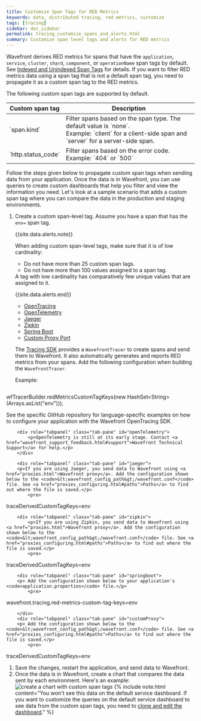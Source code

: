 ```yaml
---
title: Customize Span Tags for RED Metrics
keywords: data, distributed tracing, red metrics, customize
tags: [tracing]
sidebar: doc_sidebar
permalink: tracing_customize_spans_and_alerts.html
summary: Customize span level tags and alerts for RED metrics
---
```


Wavefront derives RED metrics for spans that have the `application`, `service`, `cluster`, `shard`, `component`, or `operationName` span tags by default. See [Indexed and Unindexed Span Tags](trace_data_details.html#indexed-and-unindexed-span-tags) for details. If you want to filter RED metrics data using a span tag that is not a default span tag, you need to propagate it as a custom span tag to the RED metrics.

The following custom span tags are supported by default.

<table>
<colgroup>
<col width="30"/>
<col width="70%"/>
</colgroup>
<thead>
<tr><th>Custom span tag</th><th>Description</th></tr>
</thead>
<tbody>
<tr>
<td markdown="span">`span.kind`</td>
<td markdown="span">Filter spans based on the span type. The default value is `none`.
<br/>Example: `client` for a client-side span and `server` for a server-side span.</td>
</tr>
<tr>
<td markdown="span">`http.status_code`</td>
<td markdown="span">Filter spans based on the error code. <br/>Example: `404` or `500`</td>
</tr>
</tbody>
</table>

Follow the steps given below to propagate custom span tags when sending data from your application. Once the data is in Wavefront, you can use queries to create custom dashboards that help you filter and view the information you need. Let's look at a sample scenario that adds a custom span tag where you can compare the data in the production and staging environments.

1. Create a custom span-level tag. Assume you have a span that has the `env=` span tag.

    {{site.data.alerts.note}}
    <p>When adding custom span-level tags, make sure that it is of low cardinality:</p>
      <ul>
        <li>
          Do not have more than 25 custom span tags.
        </li>
        <li>
          Do not have more than 100 values assigned to a span tag.
        </li>
      </ul>
      A tag with low cardinality has comparatively few unique values that are assigned to it.
    
    {{site.data.alerts.end}}

    <ul id="profileTabs" class="nav nav-tabs">
        <li class="active"><a href="#tracingApplication" data-toggle="tab">OpenTracing</a></li>
        <li><a href="#openTelemetry" data-toggle="tab">OpenTelemetry</a></li>
        <li><a href="#jaeger" data-toggle="tab">Jaeger</a></li>
        <li><a href="#zipkin" data-toggle="tab">Zipkin</a></li>
        <li><a href="#springboot" data-toggle="tab">Spring Boot</a></li>
        <li><a href="#customProxy" data-toggle="tab">Custom Proxy Port</a></li>
    </ul>
      <div class="tab-content">
        <div role="tabpanel" class="tab-pane active" id="tracingApplication">
            <p>The <a href="tracing_instrumenting_frameworks.html#step-2-get-data-flowing-into-wavefront">Tracing SDK</a> provides a <code>WavefrontTracer</code> to create spans and send them to Wavefront. It also automatically generates and reports RED metrics from your spans. Add the following configuration when building the <code>WavefrontTracer</code>.</p>
            <p>Example:</p>
            <pre>
wfTracerBuilder.redMetricsCustomTagKeys(new HashSet&lt;String&gt;(Arrays.asList("env")));</pre>
            <p>See the specific GitHub repository for language-specific examples on how to configure your application with the Wavefront OpenTracing SDK.</p>
        </div>
        
        <div role="tabpanel" class="tab-pane" id="openTelemetry">
            <p>OpenTelemetry is still at its early stage. Contact <a href="wavefront_support_feedback.html#support">Wavefront Technical Support</a> for help.</p>
        </div>
        
        <div role="tabpanel" class="tab-pane" id="jaeger">
        <p>If you are using Jaeger, you send data to Wavefront using <a href="proxies.html">Wavefront proxy</a>. Add the configuration shown below to the <code>&lt;wavefront_config_path&gt;/wavefront.conf</code> file. See <a href="proxies_configuring.html#paths">Paths</a> to find out where the file is saved.</p>
            <pre>
traceDerivedCustomTagKeys=env
            </pre>
        </div>

        <div role="tabpanel" class="tab-pane" id="zipkin">
            <p>If you are using Zipkin, you send data to Wavefront using <a href="proxies.html">Wavefront proxy</a>. Add the configuration shown below to the <code>&lt;wavefront_config_path&gt;/wavefront.conf</code> file. See <a href="proxies_configuring.html#paths">Paths</a> to find out where the file is saved.</p>
            <pre>
traceDerivedCustomTagKeys=env
            </pre>
        </div>

        <div role="tabpanel" class="tab-pane" id="springboot">
        <p> Add the configuration shown below to your application's <code>application.properties</code> file.</p>
            <pre>
wavefront.tracing.red-metrics-custom-tag-keys=env
            </pre>

        </div>
        <div role="tabpanel" class="tab-pane" id="customProxy">
        <p> Add the configuration shown below to the <code>&lt;wavefront_config_path&gt;/wavefront.conf</code> file. See <a href="proxies_configuring.html#paths">Paths</a> to find out where the file is saved.</p>
            <pre>
traceDerivedCustomTagKeys=env
            </pre>
        </div>
      </div>
1. Save the changes, restart the application, and send data to Wavefront.
1. Once the data is in Wavefront, create a chart that compares the data sent by each environment. Here's an example:
    ![create a chart with custom span tags](/images/tracing_custom_span_tags.png)
    {% include note.html content="You won't see this data on the default service dashboard. If you want to customize the queries on the default service dashboard to see data from the custom span tags, you need to [clone and edit the dashboard](ui_dashboards.html#edit-or-clone-a-dashboard)." %}
